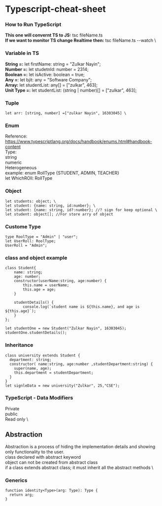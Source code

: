 # Typescript-cheat-sheet

### How to Run TypeScript 
**This one will convernt TS to JS:** tsc fileName.ts \
**If we want to monitor TS change Realtime then:** tsc fileName.ts --watch \

### Variable in TS
**String =:** let firstName: string = "Zulkar Nayin"; \
**Number =:** let studetnId: number = 2314; \
**Boolean =:** let isActive: boolean = true; \
**Any =**: let bjit: any = "Software Company"; \
**Array:** let studentList: any[] = ["zulkar", 463]; \
**Unit Type =:** let studentList: (string | number)[] = ["zulkar", 463]; 

### Tuple
```
let arr: [string, number] =["zulkar Nayin", 16303045] \
```
### Enum
Reference: https://www.typescriptlang.org/docs/handbook/enums.html#handbook-content \
Type: \
string \
numeric \
Heterogeneous \
example: enum RollType {STUDENT, ADMIN, TEACHER} \
        let WhichROll: RollType

### Object
```
let students: object; \
let student: {name: string, id:number}; \
let student: {name: string, id?:number}; //? sign for keep optional \
let student: object[]; //For store arry of object 
```
### Custome Type
```
type RoolType = "Admin" | "user"; 
let UserRoll: RoolType; 
UserRoll = "Admin";
```


### class and object example 
```
class Student{
    name: string;
    age: number;
    constructor(userName:string, age:number) {
        this.name = userName;
        this.age = age;
    }

    studentDetails() {
        console.log(`student name is ${this.name}, and age is ${this.age}`);
    }
};

let studentOne = new Student("Zulkar Nayin", 16303045);
studentOne.studentDetails();
```

### Inheritance 
```
class university extends Student {
  department: string;
  constructor( name:string, age:number ,studentDepartment:string) {
    super(name, age);
    this.department = studentDepartment;
  }
}
let signleData = new university("Zulkar", 25,"CSE");
```

### TypeScript - Data Modifiers
Private \
public \
Read only \

## Abstraction
Abstraction is a process of hiding the implementation details and showing only functionality to the user. \
class declared with abstract keyword \
object can not be created from abstract class \
if a class extends abstract class; it must inherit all the abstract methods \

### Generics 
```
function identity<Type>(arg: Type): Type {
  return arg;
}
```
